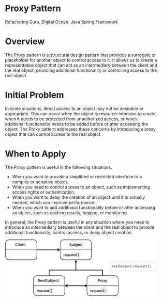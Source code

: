 # Proxy Pattern
[Refactoring Guru](https://refactoring.guru/design-patterns/proxy), [Digital Ocean](https://www.digitalocean.com/community/tutorials/proxy-design-pattern), [Java Spring Framework](https://springframework.guru/gang-of-four-design-patterns/proxy-pattern/)

# Overview
The Proxy pattern is a structural design pattern that provides a surrogate or placeholder for another object to control access to it. It allows us to create a representative object that can act as an intermediary between the client and the real object, providing additional functionality or controlling access to the real object.

# Initial Problem
In some situations, direct access to an object may not be desirable or appropriate. This can occur when the object is resource-intensive to create, when it needs to be protected from unauthorized access, or when additional functionality needs to be added before or after accessing the object. The Proxy pattern addresses these concerns by introducing a proxy object that can control access to the real object.

# When to Apply
The Proxy pattern is useful in the following situations:

* When you want to provide a simplified or restricted interface to a complex or sensitive object.
* When you need to control access to an object, such as implementing access rights or authentication.
* When you want to delay the creation of an object until it is actually needed, which can improve performance.
* When you want to add additional functionality before or after accessing an object, such as caching results, logging, or monitoring.

In general, the Proxy pattern is useful in any situation where you need to introduce an intermediary between the client and the real object to provide additional functionality, control access, or delay object creation.

![Alt text](UML.png)
